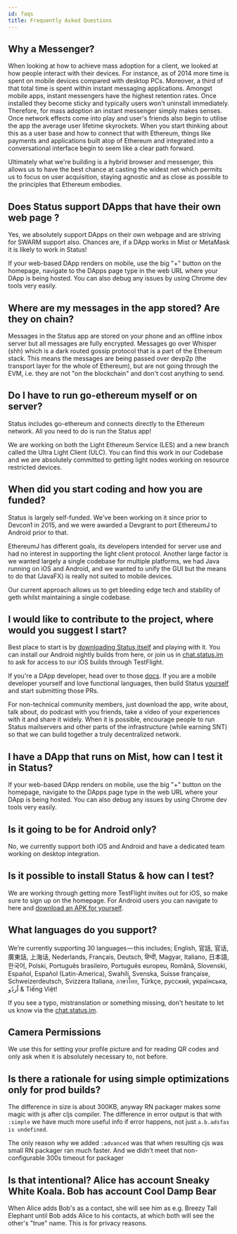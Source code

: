 ```yaml
---
id: faqs
title: Frequently Asked Questions
---
```


## Why a Messenger?
When looking at how to achieve mass adoption for a client, we looked at how people interact with their devices. For instance, as of 2014 more time is spent on mobile devices compared with desktop PCs. Moreover, a third of that total time is spent within instant messaging applications. Amongst mobile apps, instant messengers have the highest retention rates. Once installed they become sticky and typically users won't uninstall immediately. Therefore, for mass adoption an instant messenger simply makes senses. Once network effects come into play and user's friends also begin to utilise the app the average user lifetime skyrockets. When you start thinking about this as a user base and how to connect that with Ethereum, things like payments and applications built atop of Ethereum and integrated into a conversational interface begin to seem like a clear path forward.

Ultimately what we're building is a hybrid browser and messenger, this allows us to have the best chance at casting the widest net which permits us to focus on user acquisition, staying agnostic and as close as possible to the principles that Ethereum embodies.

## Does Status support DApps that have their own web page ?
Yes, we absolutely support DApps on their own webpage and are striving for SWARM support also. Chances are, if a DApp works in Mist or MetaMask it is likely to work in Status!

If your web-based DApp renders on mobile, use the big "+" button on the homepage, navigate to the DApps page type in the web URL where your DApp is being hosted. You can also debug any issues by using Chrome dev tools very easily.

## Where are my messages in the app stored? Are they on chain?
Messages in the Status app are stored on your phone and an offline inbox server but all messages are fully encrypted. Messages go over Whisper (shh) which is a dark routed gossip protocol that is a part of the Ethereum stack. This means the messages are being passed over devp2p (the transport layer for the whole of Ethereum), but are not going through the EVM, i.e. they are not "on the blockchain" and don't cost anything to send.

## Do I have to run go-ethereum myself or on server?
Status includes go-ethereum and connects directly to the Ethereum network. All you need to do is run the Status app!

We are working on both the Light Ethereum Service (LES) and a new branch called the Ultra Light Client (ULC). You can find this work in our Codebase and we are absolutely committed to getting light nodes working on resource restricted devices.

## When did you start coding and how you are funded?
Status is largely self-funded. We've been working on it since prior to Devcon1 in 2015, and we were awarded a Devgrant to port EthereumJ to Android prior to that.

EthereumJ has different goals, its developers intended for server use and had no interest in supporting the light client protocol. Another large factor is we wanted largely a single codebase for multiple platforms, we had Java running on iOS and Android, and we wanted to unify the GUI but the means to do that (JavaFX) is really not suited to mobile devices.

Our current approach allows us to get bleeding edge tech and stability of geth whilst maintaining a single codebase.

## I would like to contribute to the project, where would you suggest I start?
Best place to start is by [downloading Status itself](https://status-im.github.io/nightly/) and playing with it. You can install our Android nightly builds from here, or join us in [chat.status.im](https://chat.status.im) to ask for access to our iOS builds through TestFlight.

If you're a DApp developer, head over to those [docs](intro_dapps.md). If you are a mobile developer yourself and love functional languages, then build Status [yourself](build_status.md) and start submitting those PRs.

For non-technical community members, just download the app, write about, talk about, do podcast with you friends, take a video of your experiences with it and share it widely. When it is possible, encourage people to run Status mailservers and other parts of the infrastructure (while earning SNT) so that we can build together a truly decentralized network.

## I have a DApp that runs on Mist, how can I test it in Status?
If your web-based DApp renders on mobile, use the big "+" button on the homepage, navigate to the DApps page type in the web URL where your DApp is being hosted. You can also debug any issues by using Chrome dev tools very easily.

## Is it going to be for Android only?
No, we currently support both iOS and Android and have a dedicated team working on desktop integration.

## Is it possible to install Status & how can I test?
We are working through getting more TestFlight invites out for iOS, so make sure to sign up on the homepage. For Android users you can navigate to here and [download an APK for yourself](https://status-im.github.io/nightly/). 

## What languages do you support?
We’re currently supporting 30 languages — this includes; English, 官話, 官话, 廣東話, 上海话, Nederlands, Français, Deutsch, हिन्दी, Magyar, Italiano, 日本語, 한국어, Polski, Português brasileiro, Português europeu, Română, Slovenski, Español, Español (Latin-America), Swahili, Svenska, Suisse française, Schweizerdeutsch, Svizzera Italiana, ภาษาไทย, Türkçe, русский, українська, اُردُو & Tiếng Việt!

If you see a typo, mistranslation or something missing, don't hesitate to let us know via the [chat.status.im](https://chat.status.im).

## Camera Permissions 
We use this for setting your profile picture and for reading QR codes and only ask when it is absolutely necessary to, not before.

## Is there a rationale for using simple optimizations only for prod builds?
The difference in size is about 300KB, anyway RN packager makes some magic with js after cljs compiler. The difference in error output is that with `:simple` we have much more useful info if error happens, not just `a.b.adsfas is undefined`.

The only reason why we added `:advanced` was that when resulting cjs was small RN packager ran much faster. And we didn’t meet that non-configurable 300s timeout for packager

## Is that intentional? Alice has account Sneaky White Koala. Bob has account Cool Damp Bear
When Alice adds Bob's as a contact, she will see him as e.g. Breezy Tall Elephant until Bob adds Alice to his contacts, at which both will see the other's "true" name. This is for privacy reasons.

